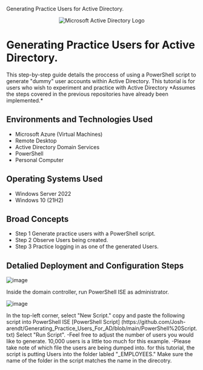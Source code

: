 Generating Practice Users for Active Directory. 
<p align="center">
<img src="https://i.imgur.com/pU5A58S.png" alt="Microsoft Active Directory Logo"/>
</p>

<h1>Generating Practice Users for Active Directory.</h1>
This step-by-step guide details the proccess of using a PowerShell script to generate "dummy" user accounts within Active Directory. 
This tutorial is for users who wish to experiment and practice with Active Directory 
*Assumes the steps covered in the previous repositories have already been implemented.*
<br />

<h2>Environments and Technologies Used</h2>

- Microsoft Azure (Virtual Machines)
- Remote Desktop
- Active Directory Domain Services
- PowerShell
- Personal Computer


<h2>Operating Systems Used </h2>

- Windows Server 2022
- Windows 10 (21H2)

<h2>Broad Concepts </h2>

- Step 1 Generate practice users with a PowerShell script.
- Step 2 Observe Users being created. 
- Step 3 Practice logging in as one of the generated Users.  

<h2>Detalied Deployment and Configuration Steps</h2>

<p>
  
  ![image](https://github.com/Josh-arendt/Generating_Practice_Users_For_AD/assets/140751318/00161aa3-076b-4d52-9bee-44678943e8a5)
 
</p>
<p>
Inside the domain controller, run PowerShell ISE as administrator.
<br />

<p>
  
  ![image](https://github.com/Josh-arendt/Generating_Practice_Users_For_AD/assets/140751318/eb7f15ee-86da-41ab-ac4f-8af0ee7917da)

</p>
<p>
In the top-left corner, select "New Script." copy and paste the following script into PowerShell ISE [PowerShell Script] (https://github.com/Josh-arendt/Generating_Practice_Users_For_AD/blob/main/PowerShell%20Script.txt) 
Select "Run Script".
-Feel free to adjust the number of users you would like to generate. 10,000 users is a little too much for this example. 
-Please take note of which file the users are being dumped into. for this tutorial, the script is putting Users into the folder labled "_EMPLOYEES." Make sure the name of the folder in the script matches the name in the direcotry.  
<br />
